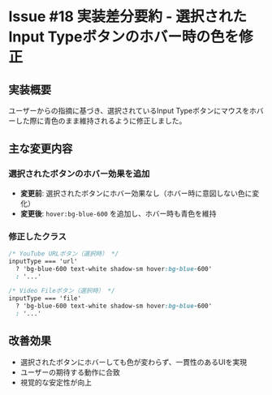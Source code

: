 # Issue #18 実装差分要約 - 選択されたInput Typeボタンのホバー時の色を修正

## 実装概要

ユーザーからの指摘に基づき、選択されているInput Typeボタンにマウスをホバーした際に青色のまま維持されるように修正しました。

## 主な変更内容

### 選択されたボタンのホバー効果を追加
- **変更前**: 選択されたボタンにホバー効果なし（ホバー時に意図しない色に変化）
- **変更後**: `hover:bg-blue-600` を追加し、ホバー時も青色を維持

### 修正したクラス
```css
/* YouTube URLボタン（選択時） */
inputType === 'url'
  ? 'bg-blue-600 text-white shadow-sm hover:bg-blue-600'
  : '...'

/* Video Fileボタン（選択時） */
inputType === 'file'
  ? 'bg-blue-600 text-white shadow-sm hover:bg-blue-600'
  : '...'
```

## 改善効果
- 選択されたボタンにホバーしても色が変わらず、一貫性のあるUIを実現
- ユーザーの期待する動作に合致
- 視覚的な安定性が向上